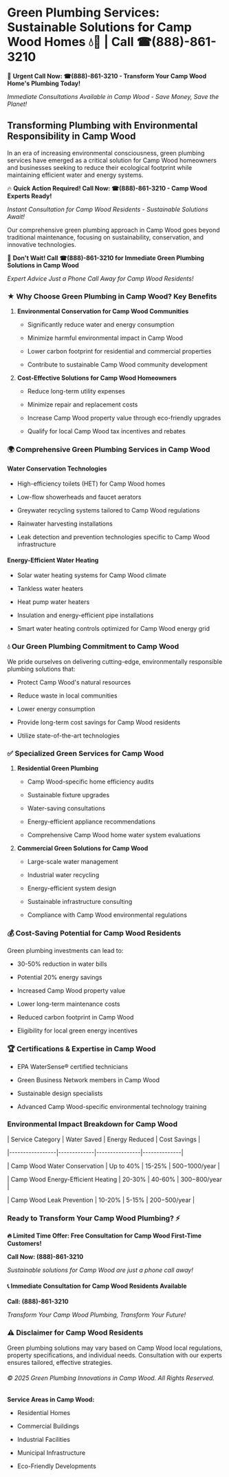 # Green Plumbing Services: Sustainable Solutions for Camp Wood Homes 💧🌿 | Call ☎(888)-861-3210

🚨 **Urgent Call Now: ☎(888)-861-3210 - Transform Your Camp Wood Home's Plumbing Today!**
*Immediate Consultations Available in Camp Wood - Save Money, Save the Planet!*

## Transforming Plumbing with Environmental Responsibility in Camp Wood

In an era of increasing environmental consciousness, green plumbing services have emerged as a critical solution for Camp Wood homeowners and businesses seeking to reduce their ecological footprint while maintaining efficient water and energy systems. 

🔥 **Quick Action Required! Call Now: ☎(888)-861-3210 - Camp Wood Experts Ready!**
*Instant Consultation for Camp Wood Residents - Sustainable Solutions Await!*

Our comprehensive green plumbing approach in Camp Wood goes beyond traditional maintenance, focusing on sustainability, conservation, and innovative technologies.

🚨 **Don't Wait! Call ☎(888)-861-3210 for Immediate Green Plumbing Solutions in Camp Wood**
*Expert Advice Just a Phone Call Away for Camp Wood Residents!*

### ★ Why Choose Green Plumbing in Camp Wood? Key Benefits

1. **Environmental Conservation for Camp Wood Communities** 
   - Significantly reduce water and energy consumption
   - Minimize harmful environmental impact in Camp Wood
   - Lower carbon footprint for residential and commercial properties
   - Contribute to sustainable Camp Wood community development

2. **Cost-Effective Solutions for Camp Wood Homeowners** 
   - Reduce long-term utility expenses
   - Minimize repair and replacement costs
   - Increase Camp Wood property value through eco-friendly upgrades
   - Qualify for local Camp Wood tax incentives and rebates

### 🌍 Comprehensive Green Plumbing Services in Camp Wood

#### Water Conservation Technologies
- High-efficiency toilets (HET) for Camp Wood homes
- Low-flow showerheads and faucet aerators
- Greywater recycling systems tailored to Camp Wood regulations
- Rainwater harvesting installations
- Leak detection and prevention technologies specific to Camp Wood infrastructure

#### Energy-Efficient Water Heating
- Solar water heating systems for Camp Wood climate
- Tankless water heaters
- Heat pump water heaters
- Insulation and energy-efficient pipe installations
- Smart water heating controls optimized for Camp Wood energy grid

### 💧 Our Green Plumbing Commitment to Camp Wood

We pride ourselves on delivering cutting-edge, environmentally responsible plumbing solutions that:
- Protect Camp Wood's natural resources
- Reduce waste in local communities
- Lower energy consumption
- Provide long-term cost savings for Camp Wood residents
- Utilize state-of-the-art technologies

### ✅ Specialized Green Services for Camp Wood

1. **Residential Green Plumbing**
   - Camp Wood-specific home efficiency audits
   - Sustainable fixture upgrades
   - Water-saving consultations
   - Energy-efficient appliance recommendations
   - Comprehensive Camp Wood home water system evaluations

2. **Commercial Green Solutions for Camp Wood**
   - Large-scale water management
   - Industrial water recycling
   - Energy-efficient system design
   - Sustainable infrastructure consulting
   - Compliance with Camp Wood environmental regulations

### 💰 Cost-Saving Potential for Camp Wood Residents

Green plumbing investments can lead to:
- 30-50% reduction in water bills
- Potential 20% energy savings
- Increased Camp Wood property value
- Lower long-term maintenance costs
- Reduced carbon footprint in Camp Wood
- Eligibility for local green energy incentives

### 🏆 Certifications & Expertise in Camp Wood

- EPA WaterSense® certified technicians
- Green Business Network members in Camp Wood
- Sustainable design specialists
- Advanced Camp Wood-specific environmental technology training

### Environmental Impact Breakdown for Camp Wood

| Service Category | Water Saved | Energy Reduced | Cost Savings |
|-----------------|-------------|----------------|--------------|
| Camp Wood Water Conservation | Up to 40% | 15-25% | $500-$1000/year |
| Camp Wood Energy-Efficient Heating | 20-30% | 40-60% | $300-$800/year |
| Camp Wood Leak Prevention | 10-20% | 5-15% | $200-$500/year |

### Ready to Transform Your Camp Wood Plumbing? ⚡

**🔥 Limited Time Offer: Free Consultation for Camp Wood First-Time Customers!**

**Call Now: (888)-861-3210**
*Sustainable solutions for Camp Wood are just a phone call away!*

#### 📞 Immediate Consultation for Camp Wood Residents Available

**Call: (888)-861-3210**
*Transform Your Camp Wood Plumbing, Transform Your Future!*

### ⚠️ Disclaimer for Camp Wood Residents

Green plumbing solutions may vary based on Camp Wood local regulations, property specifications, and individual needs. Consultation with our experts ensures tailored, effective strategies.

###### © 2025 Green Plumbing Innovations in Camp Wood. All Rights Reserved.

**Service Areas in Camp Wood:** 
- Residential Homes
- Commercial Buildings
- Industrial Facilities
- Municipal Infrastructure
- Eco-Friendly Developments